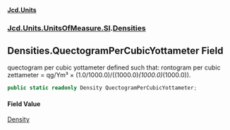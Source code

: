 #### [Jcd.Units](index 'index')
### [Jcd.Units.UnitsOfMeasure.SI](Jcd.Units.UnitsOfMeasure.SI 'Jcd.Units.UnitsOfMeasure.SI').[Densities](Densities 'Jcd.Units.UnitsOfMeasure.SI.Densities')

## Densities.QuectogramPerCubicYottameter Field

quectogram per cubic yottameter defined such that: rontogram per cubic zettameter = qg/Ym³ ×
(1.0/1000.0)/((1000.0)*(1000.0)*(1000.0)).

```csharp
public static readonly Density QuectogramPerCubicYottameter;
```

#### Field Value
[Density](Density 'Jcd.Units.UnitTypes.Density')
